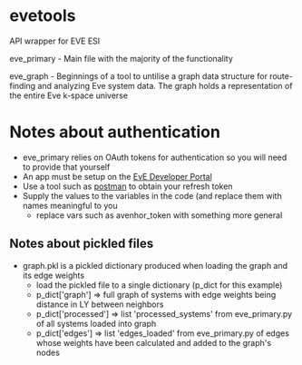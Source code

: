 # evetools
API wrapper for EVE ESI

eve_primary - Main file with the majority of the functionality

eve_graph - Beginnings of a tool to untilise a graph data structure for route-finding and analyzing Eve system data. The graph holds a representation of the entire Eve k-space universe

# Notes about authentication
- eve_primary relies on OAuth tokens for authentication so you will need to provide that yourself
- An app must be setup on the [EvE Developer Portal](https://developers.eveonline.com/)
- Use a tool such as [postman](https://www.getpostman.com/) to obtain your refresh token
- Supply the values to the variables in the code (and replace them with names meaningful to you
  - replace vars such as avenhor_token with something more general

## Notes about pickled files
- graph.pkl is a pickled dictionary produced when loading the graph and its edge weights
  - load the pickled file to a single dictionary (p_dict for this example)
  - p_dict['graph'] => full graph of systems with edge weights being distance in LY between neighbors
  - p_dict['processed'] => list 'processed_systems' from eve_primary.py of all systems loaded into graph
  - p_dict['edges'] => list 'edges_loaded' from eve_primary.py of edges whose weights have been calculated and added to the graph's nodes
